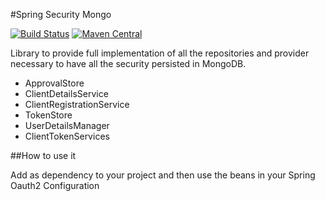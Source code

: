 #Spring Security Mongo

[![Build Status](https://travis-ci.org/caelwinner/spring-security-mongo.svg?branch=master)](https://travis-ci.org/caelwinner/spring-security-mongo)
[![Maven Central](https://maven-badges.herokuapp.com/maven-central/uk.co.caeldev/spring-security-mongo/badge.png?style=flat)](http://search.maven.org/#search|ga|1|g%3A%22uk.co.caeldev%22%20AND%20a%3A%22spring-security-mongo%22)

Library to provide full implementation of all the repositories
and provider necessary to have all the security persisted in MongoDB.

* ApprovalStore
* ClientDetailsService
* ClientRegistrationService
* TokenStore
* UserDetailsManager
* ClientTokenServices

##How to use it

Add as dependency to your project and then use the beans in your Spring Oauth2 Configuration